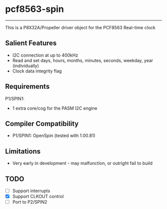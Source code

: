 # pcf8563-spin 
--------------

This is a P8X32A/Propeller driver object for the PCF8563 Real-time clock

## Salient Features

* I2C connection at up to 400kHz
* Read and set days, hours, months, minutes, seconds, weekday, year (individually)
* Clock data integrity flag

## Requirements

P1/SPIN1:
* 1 extra core/cog for the PASM I2C engine

## Compiler Compatibility

* P1/SPIN1: OpenSpin (tested with 1.00.81)

## Limitations

* Very early in development - may malfunction, or outright fail to build

## TODO

- [ ] Support interrupts
- [x] Support CLKOUT control
- [ ] Port to P2/SPIN2
